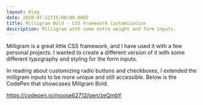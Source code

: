 ```yaml
---
layout: blog
date: 2020-07-22T15:08:00.000Z
title: Milligram Bold - CSS Framework Customization
description: Milligram with some extra weight and form inputs.
---
```

Milligram is a great little CSS framework, and I have used it with a few personal projects. I wanted to create a different version of it with some different typography and styling for the form inputs.

In reading about customizing radio buttons and checkboxes, I extended the milligram inputs to be more unique and still accessible. Below is the CodePen that showcases Millgram Bold.

https://codepen.io/moose62712/pen/zeQmbY
